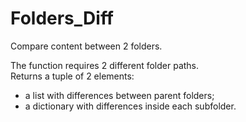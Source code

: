 # Folders_Diff
Compare content between 2 folders. <br>

The function requires 2 different folder paths. <br>
Returns a tuple of 2 elements:
  - a list with differences between parent folders;
  - a dictionary with differences inside each subfolder.
